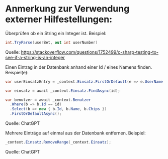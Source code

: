 # Anmerkung zur Verwendung externer Hilfestellungen:

Überprüfen ob ein String ein Integer ist. Beispiel:
```cs
int.TryParse(userBet, out int userNumber)
```
Quelle: https://stackoverflow.com/questions/1752499/c-sharp-testing-to-see-if-a-string-is-an-integer

Einen Eintrag in der Datenbank anhand einer Id / eines Namens finden. Beispiel(e):
```cs
var userEinsatzEntry = _context.Einsatz.FirstOrDefault(e => e.UserName == userBet.UserName);
```
```cs
var einsatz = await _context.Einsatz.FindAsync(id);
```
```cs
var benutzer = await _context.Benutzer
  .Where(b => b.Id == id)
  .Select(b => new { b.Id, b.Name, b.Chips })
  .FirstOrDefaultAsync();
```
Quelle: ChatGPT

Mehrere Einträge auf einmal aus der Datenbank entfernen. Beispiel:
```cs
_context.Einsatz.RemoveRange(_context.Einsatz);
```
Quelle: ChatGPT
